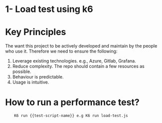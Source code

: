 # 1- Load test using k6

# Key Principles

The want this project to be actively developed and maintain by the people who use it. Therefore we need to ensure the following:

1. Leverage existing technologies. e.g., Azure, Gitlab, Grafana.
2. Reduce complexity. The repo should contain a few resources as possible. 
3. Behaviour is predictable.
4. Usage is intuitive.

# How to run a performance test?

        K6 run {{test-script-name}} e.g K6 run load-test.js
